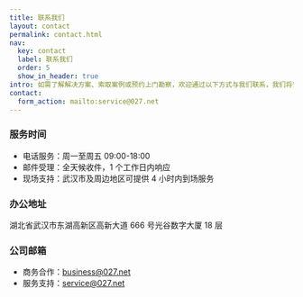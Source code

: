```yaml
---
title: 联系我们
layout: contact
permalink: contact.html
nav:
  key: contact
  label: 联系我们
  order: 5
  show_in_header: true
intro: 如需了解解决方案、索取案例或预约上门勘察，欢迎通过以下方式与我们联系，我们将安排专属顾问在 1 个工作日内回复。
contact:
  form_action: mailto:service@027.net
---
```

### 服务时间

- 电话服务：周一至周五 09:00-18:00
- 邮件受理：全天候收件，1 个工作日内响应
- 现场支持：武汉市及周边地区可提供 4 小时内到场服务

### 办公地址

湖北省武汉市东湖高新区高新大道 666 号光谷数字大厦 18 层

### 公司邮箱

- 商务合作：business@027.net
- 服务支持：service@027.net
